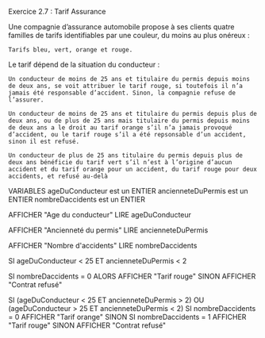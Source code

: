 Exercice 2.7 : Tarif Assurance

Une compagnie d’assurance automobile propose à ses clients quatre familles de tarifs identifiables par une couleur, du moins au plus onéreux :

    Tarifs bleu, vert, orange et rouge.

Le tarif dépend de la situation du conducteur :

    Un conducteur de moins de 25 ans et titulaire du permis depuis moins de deux ans, se voit attribuer le tarif rouge, si toutefois il n’a jamais été responsable d’accident. Sinon, la compagnie refuse de l’assurer.

    Un conducteur de moins de 25 ans et titulaire du permis depuis plus de deux ans, ou de plus de 25 ans mais titulaire du permis depuis moins de deux ans a le droit au tarif orange s’il n’a jamais provoqué d’accident, ou le tarif rouge s’il a été repsonsable d’un accident, sinon il est refusé.

    Un conducteur de plus de 25 ans titulaire du permis depuis plus de deux ans bénéficie du tarif vert s’il n’est à l’origine d’aucun accident et du tarif orange pour un accident, du tarif rouge pour deux accidents, et refusé au-delà

VARIABLES
ageDuConducteur est un ENTIER
ancienneteDuPermis est un ENTIER
nombreDaccidents est un ENTIER

AFFICHER "Age du conducteur"
LIRE ageDuConducteur


AFFICHER "Ancienneté du permis"
LIRE ancienneteDuPermis

AFFICHER "Nombre d'accidents"
LIRE nombreDaccidents

SI ageDuConducteur < 25 ET ancienneteDuPermis < 2 
 
SI nombreDaccidents = 0
ALORS AFFICHER "Tarif rouge"
SINON AFFICHER "Contrat refusé"

SI (ageDuConducteur < 25 ET ancienneteDuPermis > 2) OU (ageDuConducteur > 25 ET ancienneteDuPermis < 2)
SI nombreDaccidents = 0
AFFICHER "Tarif orange"
SINON SI nombreDaccidents = 1
AFFICHER "Tarif rouge"
SINON AFFICHER "Contrat refusé"